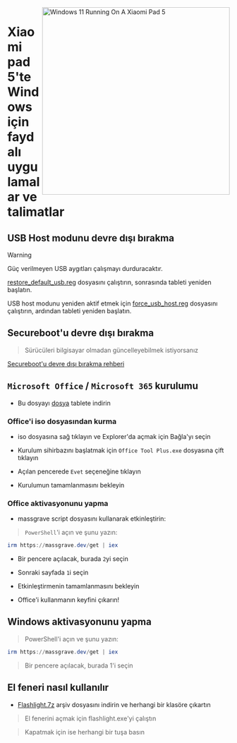 <img align="right" src="https://raw.githubusercontent.com/erdilS/Port-Windows-11-Xiaomi-Pad-5/main/nabu.png" width="425" alt="Windows 11 Running On A Xiaomi Pad 5">

# Xiaomi pad 5'te Windows için faydalı uygulamalar ve talimatlar

## USB Host modunu devre dışı bırakma
> [!Warning]
> Güç verilmeyen USB aygıtları çalışmayı durduracaktır.

[restore_default_usb.reg](https://github.com/erdilS/Port-Windows-11-Xiaomi-Pad-5/releases/download/USBHost/restore_default_usb.reg) dosyasını çalıştırın, sonrasında tableti yeniden başlatın.

USB host modunu yeniden aktif etmek için [force_usb_host.reg](https://github.com/erdilS/Port-Windows-11-Xiaomi-Pad-5/releases/download/USBHost/force_usb_host.reg) dosyasını çalıştırın, ardından tableti yeniden başlatın.

## Secureboot'u devre dışı bırakma
> Sürücüleri bilgisayar olmadan güncelleyebilmek istiyorsanız

[Secureboot'u devre dışı bırakma rehberi](/guide/Turkish/disable-secureboot-tr.md)

## ```Microsoft Office``` / ```Microsoft 365``` kurulumu

- Bu dosyayı [dosya](https://mega.nz/file/Q7p1XK6L#J-KPp_-MNJ8iXGqEwwZ3_sfv2tMiq_AJjUiiaX6TBrI) tablete indirin
  
### Office'i iso dosyasından kurma
  
- iso dosyasına sağ tıklayın ve Explorer'da açmak için Bağla'yı seçin

- Kurulum sihirbazını başlatmak için ```Office Tool Plus.exe``` dosyasına çift tıklayın
  
- Açılan pencerede `Evet` seçeneğine tıklayın
  
- Kurulumun tamamlanmasını bekleyin

 ### Office aktivasyonunu yapma

- massgrave script dosyasını kullanarak etkinleştirin:

> `PowerShell`'i açın ve şunu yazın: 

```powershell 
irm https://massgrave.dev/get | iex 
```

- Bir pencere açılacak, burada `2`yi seçin

- Sonraki sayfada `1`i seçin

- Etkinleştirmenin tamamlanmasını bekleyin

- Office'i kullanmanın keyfini çıkarın!

 ## Windows aktivasyonunu yapma

> PowerShell'i açın ve şunu yazın: 

```powershell 
irm https://massgrave.dev/get | iex 
```
> Bir pencere açılacak, burada 1'i seçin

 ## El feneri nasıl kullanılır

 - [Flashlight.7z](https://github.com/erdilS/Port-Windows-11-Xiaomi-Pad-5/releases/download/1.0/flashlight_fix.7z) arşiv dosyasını indirin ve herhangi bir klasöre çıkartın

> El fenerini açmak için flashlight.exe'yi çalıştın

> Kapatmak için ise herhangi bir tuşa basın
